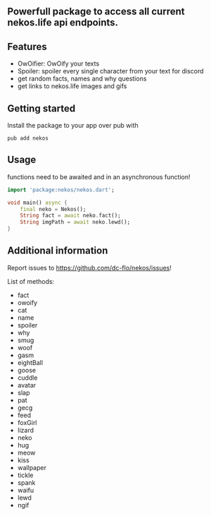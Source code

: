 <!-- 
This README describes the package. If you publish this package to pub.dev,
this README's contents appear on the landing page for your package.

For information about how to write a good package README, see the guide for
[writing package pages](https://dart.dev/guides/libraries/writing-package-pages). 

For general information about developing packages, see the Dart guide for
[creating packages](https://dart.dev/guides/libraries/create-library-packages)
and the Flutter guide for
[developing packages and plugins](https://flutter.dev/developing-packages). 
-->

## Powerfull package to access all current nekos.life api endpoints.

## Features

- OwOifier: OwOify your texts
- Spoiler: spoiler every single character from your text for discord
- get random facts, names and why questions
- get links to nekos.life images and gifs

## Getting started

Install the package to your app over pub with
```
pub add nekos
```

## Usage
functions need to be awaited and in an asynchronous function!

```dart
import 'package:nekos/nekos.dart';

void main() async {
    final neko = Nekos();
    String fact = await neko.fact();
    String imgPath = await neko.lewd();
}
```

## Additional information

Report issues to https://github.com/dc-flo/nekos/issues!

List of methods:

- fact
- owoify
- cat
- name
- spoiler
- why
- smug
- woof
- gasm
- eightBall
- goose
- cuddle
- avatar
- slap
- pat
- gecg
- feed
- foxGirl
- lizard
- neko
- hug
- meow
- kiss
- wallpaper
- tickle
- spank
- waifu
- lewd
- ngif